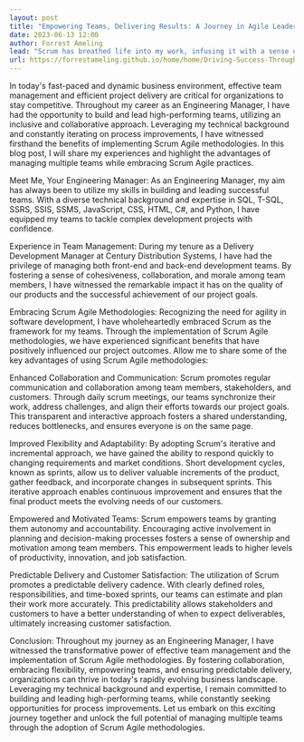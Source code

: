 ```yaml
---
layout: post
title: "Empowering Teams, Delivering Results: A Journey in Agile Leadership"
date: 2023-06-13 12:00
author: Forrest Ameling
lead: "Scrum has breathed life into my work, infusing it with a sense of purpose and camaraderie, as my team and I navigate the unpredictable currents of projects, embracing agility and transforming challenges into triumphs."
url: https://forrestameling.github.io/home/home/Driving-Success-Through-Scrum.html
---
```


In today's fast-paced and dynamic business environment, effective team management and efficient project delivery are critical for organizations to stay competitive. Throughout my career as an Engineering Manager, I have had the opportunity to build and lead high-performing teams, utilizing an inclusive and collaborative approach. Leveraging my technical background and constantly iterating on process improvements, I have witnessed firsthand the benefits of implementing Scrum Agile methodologies. In this blog post, I will share my experiences and highlight the advantages of managing multiple teams while embracing Scrum Agile practices.

Meet Me, Your Engineering Manager:
As an Engineering Manager, my aim has always been to utilize my skills in building and leading successful teams. With a diverse technical background and expertise in SQL, T-SQL, SSRS, SSIS, SSMS, JavaScript, CSS, HTML, C#, and Python, I have equipped my teams to tackle complex development projects with confidence.

Experience in Team Management:
During my tenure as a Delivery Development Manager at Century Distribution Systems, I have had the privilege of managing both front-end and back-end development teams. By fostering a sense of cohesiveness, collaboration, and morale among team members, I have witnessed the remarkable impact it has on the quality of our products and the successful achievement of our project goals.

Embracing Scrum Agile Methodologies:
Recognizing the need for agility in software development, I have wholeheartedly embraced Scrum as the framework for my teams. Through the implementation of Scrum Agile methodologies, we have experienced significant benefits that have positively influenced our project outcomes. Allow me to share some of the key advantages of using Scrum Agile methodologies:

Enhanced Collaboration and Communication:
Scrum promotes regular communication and collaboration among team members, stakeholders, and customers. Through daily scrum meetings, our teams synchronize their work, address challenges, and align their efforts towards our project goals. This transparent and interactive approach fosters a shared understanding, reduces bottlenecks, and ensures everyone is on the same page.

Improved Flexibility and Adaptability:
By adopting Scrum's iterative and incremental approach, we have gained the ability to respond quickly to changing requirements and market conditions. Short development cycles, known as sprints, allow us to deliver valuable increments of the product, gather feedback, and incorporate changes in subsequent sprints. This iterative approach enables continuous improvement and ensures that the final product meets the evolving needs of our customers.

Empowered and Motivated Teams:
Scrum empowers teams by granting them autonomy and accountability. Encouraging active involvement in planning and decision-making processes fosters a sense of ownership and motivation among team members. This empowerment leads to higher levels of productivity, innovation, and job satisfaction.

Predictable Delivery and Customer Satisfaction:
The utilization of Scrum promotes a predictable delivery cadence. With clearly defined roles, responsibilities, and time-boxed sprints, our teams can estimate and plan their work more accurately. This predictability allows stakeholders and customers to have a better understanding of when to expect deliverables, ultimately increasing customer satisfaction.

Conclusion:
Throughout my journey as an Engineering Manager, I have witnessed the transformative power of effective team management and the implementation of Scrum Agile methodologies. By fostering collaboration, embracing flexibility, empowering teams, and ensuring predictable delivery, organizations can thrive in today's rapidly evolving business landscape. Leveraging my technical background and expertise, I remain committed to building and leading high-performing teams, while constantly seeking opportunities for process improvements. Let us embark on this exciting journey together and unlock the full potential of managing multiple teams through the adoption of Scrum Agile methodologies.